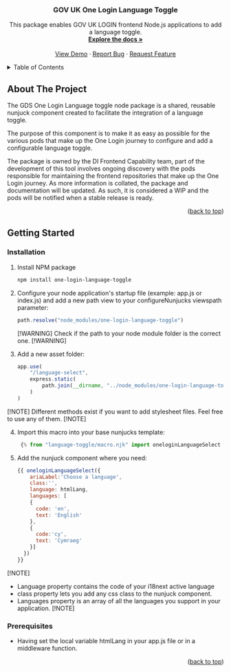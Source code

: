 <!-- Improved compatibility of back to top link: See: https://github.com/othneildrew/Best-README-Template/pull/73 -->

<a name="readme-top"></a>

<!-- PROJECT LOGO -->
<br />
<div align="center">
  
<h3 align="center">GOV UK One Login Language Toggle</h3>
  <p align="center">
    This package enables GOV UK LOGIN frontend Node.js applications to add a language toggle.
    <br />
    <a href=""><strong>Explore the docs »</strong></a>
    <br />
    <br />
    <a href="https://github.com/govuk-one-login/di-fec-ga4-demo">View Demo</a>
    ·
    <a href="https://github.com/govuk-one-login/di-fec-ga4-demo/issues">Report Bug</a>
    ·
    <a href="https://github.com/govuk-one-login/di-fec-ga4-demo/issues">Request Feature</a>
  </p>
</div>

<!-- TABLE OF CONTENTS -->
<details>
  <summary>Table of Contents</summary>
  <ol>
    <li>
      <a href="#about-the-project">About The Project</a>
    </li>
    <li>
      <a href="#getting-started">Getting Started</a>
      <ul>
        <li><a href="#installation">Installation</a></li>
        <li><a href="#prerequisites">Prerequisites</a></li>
      </ul>
    </li>
  </ol>
</details>

<!-- ABOUT THE PROJECT -->

## About The Project

The GDS One Login Language toggle node package is a shared, reusable nunjuck component created to facilitate the integration of a language toggle.

The purpose of this component is to make it as easy as possible for the various pods that make up the One Login journey to configure and add a configurable language toggle.

The package is owned by the DI Frontend Capability team, part of the development of this tool involves ongoing discovery with the pods responsible for maintaining the frontend repositories that make up the One Login journey. As more information is collated, the package and documentation will be updated. As such, it is considered a WIP and the pods will be notified when a stable release is ready.

<p align="right">(<a href="#readme-top">back to top</a>)</p>

<!-- GETTING STARTED -->

## Getting Started

### Installation

1. Install NPM package
   ```sh
   npm install one-login-language-toggle
   ```
2. Configure your node application's startup file (example: app.js or index.js) and add a new path view to your configureNunjucks viewspath parameter:

   ```js
   path.resolve("node_modules/one-login-language-toggle")
   ```

   [!WARNING] Check if the path to your node module folder is the correct one. [!WARNING]

3. Add a new asset folder:

    ```js
    app.use(
        "/language-select",
        express.static(
            path.join(__dirname, "../node_modules/one-login-language-toggle/language-toggle/stylesheet")
        )
    )
    ```

[!NOTE] Different methods exist if you want to add stylesheet files. Feel free to use any of them. [!NOTE]

4. Import this macro into your base nunjucks template:

   ```js
    {% from "language-toggle/macro.njk" import oneloginLanguageSelect %}
   ```

5. Add the nunjuck component where you need:

    ```js
    {{ oneloginLanguageSelect({
        ariaLabel:'Choose a language',
        class:'',
        language: htmlLang,
        languages: [
        { 
          code: 'en',
          text: 'English'
        },
        {
          code:'cy',
          text: 'Cymraeg'
        }]
      })
    }}
    ```

[!NOTE]
- Language property contains the code of your i18next active language
- class property lets you add any css class to the nunjuck component.
- Languages property is an array of all the languages you support in your application.
[!NOTE]

### Prerequisites

- Having set the local variable htmlLang in your app.js file or in a middleware function.

<p align="right">(<a href="#readme-top">back to top</a>)</p>
